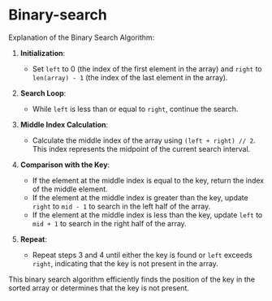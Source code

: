 # Binary-search



Explanation of the Binary Search Algorithm:
1. **Initialization**: 
   - Set `left` to 0 (the index of the first element in the array) and `right` to `len(array) - 1` (the index of the last element in the array).
   
2. **Search Loop**:
   - While `left` is less than or equal to `right`, continue the search.
   
3. **Middle Index Calculation**:
   - Calculate the middle index of the array using `(left + right) // 2`. This index represents the midpoint of the current search interval.
   
4. **Comparison with the Key**:
   - If the element at the middle index is equal to the key, return the index of the middle element.
   - If the element at the middle index is greater than the key, update `right` to `mid - 1` to search in the left half of the array.
   - If the element at the middle index is less than the key, update `left` to `mid + 1` to search in the right half of the array.
   
5. **Repeat**:
   - Repeat steps 3 and 4 until either the key is found or `left` exceeds `right`, indicating that the key is not present in the array.

This binary search algorithm efficiently finds the position of the key in the sorted array or determines that the key is not present.

